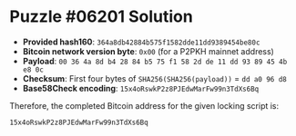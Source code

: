 # Puzzle #06201 Solution

- **Provided hash160**: `364a8db42884b575f1582dde11dd9389454be80c`
- **Bitcoin network version byte**: `0x00` (for a P2PKH mainnet address)
- **Payload**: `00 36 4a 8d b4 28 84 b5 75 f1 58 2d de 11 dd 93 89 45 4b e8 0c`
- **Checksum**: First four bytes of `SHA256(SHA256(payload))` = `dd a0 96 d8`
- **Base58Check encoding**: `15x4oRswkP2z8PJEdwMarFw99n3TdXs6Bq`

Therefore, the completed Bitcoin address for the given locking script is:

```
15x4oRswkP2z8PJEdwMarFw99n3TdXs6Bq
```
